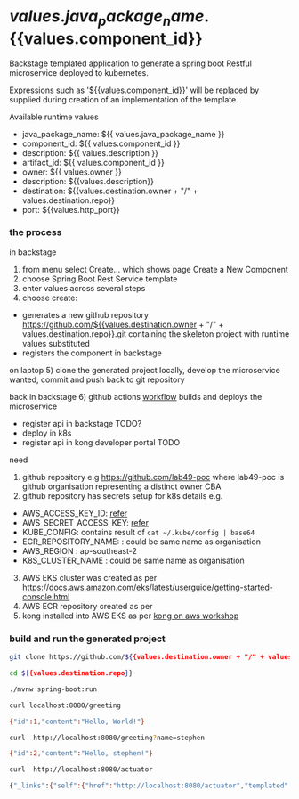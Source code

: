 ${{values.java_package_name}}.${{values.component_id}}
=====
Backstage templated application to generate a spring boot Restful microservice deployed to kubernetes.

Expressions such as '${{values.component_id}}' will be replaced by supplied during creation of an implementation of the template.

Available runtime values
- java_package_name: ${{ values.java_package_name }}
- component_id: ${{ values.component_id }}
- description: ${{ values.description }}
- artifact_id: ${{ values.component_id }}
- owner: ${{ values.owner }}
- description: ${{values.description}}
- destination: ${{values.destination.owner + "/" + values.destination.repo}}
- port:  ${{values.http_port}}

### the process

in backstage
1) from menu select Create... which shows page Create a New Component
2) choose Spring Boot Rest Service template
3) enter values across several steps
4) choose create:
- generates a new github repository https://github.com/${{values.destination.owner + "/" + values.destination.repo}}.git containing the skeleton project with runtime values substituted
- registers the component in backstage

on laptop
5) clone the generated project locally, develop the microservice wanted, commit and push back to git repository

back in backstage
6) github actions  [workflow](.github/workflows/build.yml) builds and deploys the microservice
- register api in backstage  TODO?
- deploy in k8s
- register api in kong developer portal TODO


need
1) github repository e.g https://github.com/lab49-poc where lab49-poc is github organisation representing a distinct owner CBA
2) github repository has secrets setup for k8s details e.g.
- AWS_ACCESS_KEY_ID: [refer](https://docs.aws.amazon.com/cli/latest/userguide/cli-configure-quickstart.html#cli-configure-quickstart-creds-create)
- AWS_SECRET_ACCESS_KEY: [refer](https://docs.aws.amazon.com/cli/latest/userguide/cli-configure-quickstart.html#cli-configure-quickstart-creds-create)
- KUBE_CONFIG: contains result of `cat ~/.kube/config | base64`
- ECR_REPOSITORY_NAME: : could be same name as organisation
- AWS_REGION : ap-southeast-2
- K8S_CLUSTER_NAME  : could be same name as organisation
3) AWS EKS cluster was created as per https://docs.aws.amazon.com/eks/latest/userguide/getting-started-console.html
4) AWS ECR repository created as per
5) kong installed into AWS EKS as per [kong on aws workshop](https://kong.awsworkshop.io/introduction.html)

### build and run the generated project

```bash
git clone https://github.com/${{values.destination.owner + "/" + values.destination.repo}}.git

cd ${{values.destination.repo}}

./mvnw spring-boot:run

curl localhost:8080/greeting

{"id":1,"content":"Hello, World!"}

curl  http://localhost:8080/greeting?name=stephen

{"id":2,"content":"Hello, stephen!"}

curl  http://localhost:8080/actuator

{"_links":{"self":{"href":"http://localhost:8080/actuator","templated":false},"health-path":{"href":"http://localhost:8080/actuator/health/{*path}","templated":true},"health":{"href":"http://localhost:8080/actuator/health","templated":false},"info":{"href":"http://localhost:8080/actuator/info","templated":false}}}

```

